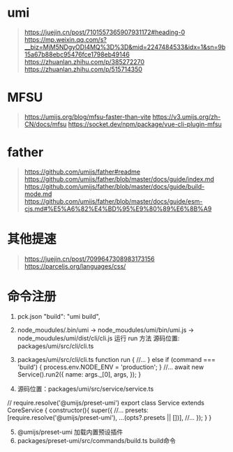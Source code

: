 # umi
> https://juejin.cn/post/7101557365907931172#heading-0
> https://mp.weixin.qq.com/s?__biz=MjM5NDgyODI4MQ%3D%3D&mid=2247484533&idx=1&sn=9b15a67b88ebc95476fce1798eb49146
> https://zhuanlan.zhihu.com/p/385272270
> https://zhuanlan.zhihu.com/p/515714350

# MFSU
> https://umijs.org/blog/mfsu-faster-than-vite
> https://v3.umijs.org/zh-CN/docs/mfsu
> https://socket.dev/npm/package/vue-cli-plugin-mfsu

# father
> https://github.com/umijs/father#readme
> https://github.com/umijs/father/blob/master/docs/guide/index.md
> https://github.com/umijs/father/blob/master/docs/guide/build-mode.md
> https://github.com/umijs/father/blob/master/docs/guide/esm-cjs.md#%E5%A6%82%E4%BD%95%E9%80%89%E6%8B%A9


# 其他提速
> https://juejin.cn/post/7099647308983173156
> https://parceljs.org/languages/css/

# 命令注册

1. pck.json
"build": "umi build",

2. node_moudules/.bin/umi -> node_moudules/umi/bin/umi.js -> node_moudules/umi/dist/cli/cli.js
  运行 run 方法
  源码位置: packages/umi/src/cli/cli.ts

3. packages/umi/src/cli/cli.ts
function run {
  //...
  } else if (command === 'build') {
    process.env.NODE_ENV = 'production';
  }
  //...
  await new Service().run2({
    name: args._[0],
    args,
  });
}

4. 源码位置：packages/umi/src/service/service.ts

// require.resolve('@umijs/preset-umi')
export class Service extends CoreService {
  constructor(){
    super({
      //...
      presets: [require.resolve('@umijs/preset-umi'), ...(opts?.presets || [])],
      //...
    });
  }
}

5. @umijs/preset-umi 加载内置预设插件
6. packages/preset-umi/src/commands/build.ts build命令

